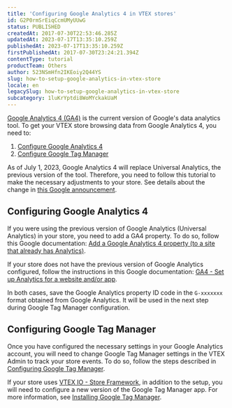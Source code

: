 ```yaml
---
title: 'Configuring Google Analytics 4 in VTEX stores'
id: G2P0rmSrEiqCcmUMyUUwG
status: PUBLISHED
createdAt: 2017-07-30T22:53:46.285Z
updatedAt: 2023-07-17T13:35:10.259Z
publishedAt: 2023-07-17T13:35:10.259Z
firstPublishedAt: 2017-07-30T23:24:21.394Z
contentType: tutorial
productTeam: Others
author: 523NSmHfn2IKEoiy2Q44YS
slug: how-to-setup-google-analytics-in-vtex-store
locale: en
legacySlug: how-to-setup-google-analytics-in-vtex-store
subcategory: 1luKrYptdi8WoMYckakUaM
---
```


[Google Analytics 4 (GA4)](https://support.google.com/analytics/answer/10089681) is the current version of Google's data analytics tool. To get your VTEX store browsing data from Google Analytics 4, you need to:

1. [Configure Google Analytics 4](#configuring-google-analytics-4)
2. [Configure Google Tag Manager](#configuring-google-tag-manager)

<div class="alert alert-info">
As of July 1, 2023, Google Analytics 4 will replace Universal Analytics, the previous version of the tool. Therefore, you need to follow this tutorial to make the necessary adjustments to your store. See details about the change in <a href="https://support.google.com/analytics/answer/11583528">this Google announcement</a>.
</div>

## Configuring Google Analytics 4
If you were using the previous version of Google Analytics (Universal Analytics) in your store, you need to add a GA4 property. To do so, follow this Google documentation: [Add a Google Analytics 4 property (to a site that already has Analytics)](https://support.google.com/analytics/answer/9744165?hl=pt-BR&ref_topic=9303319#zippy=%2Cneste-artigo).

If your store does not have the previous version of Google Analytics configured, follow the instructions in this Google documentation: [GA4 - Set up Analytics for a website and/or app](https://support.google.com/analytics/answer/9304153).

In both cases, save the Google Analytics property ID code in the `G-xxxxxxx` format obtained from Google Analytics. It will be used in the next step during Google Tag Manager configuration.

## Configuring Google Tag Manager

Once you have configured the necessary settings in your Google Analytics account, you will need to change Google Tag Manager settings in the VTEX Admin to track your store events. To do so, follow the steps described in [Configuring Google Tag Manager](https://help.vtex.com/en/tutorial/integration-with-google-tag-manager).

If your store uses [VTEX IO - Store Framework](https://help.vtex.com/en/tracks/cms--2YcpgIljVaLVQYMzxQbc3z/4yB9wSl79cArd68aRBnBZ2), in addition to the setup, you will need to configure a new version of the Google Tag Manager app. For more information, see [Installing Google Tag Manager](https://developers.vtex.com/docs/guides/vtex-io-documentation-installing-google-tag-manager).


